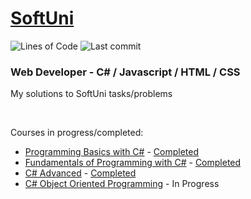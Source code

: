# [SoftUni](https://softuni.bg/) 
![Lines of Code](https://img.shields.io/tokei/lines/github/krasipeace/SoftUni)
![Last commit](https://img.shields.io/github/last-commit/Krasipeace/SoftUni)

### Web Developer - C# / Javascript / HTML / CSS

My solutions to SoftUni tasks/problems 

&nbsp;

Courses in progress/completed:
* [Programming Basics with C#](https://github.com/Krasipeace/SoftUni/blob/main/Programming%20Basics/README.md) - [Completed](https://softuni.bg/Certificates/Details/125096/0b8df380)
* [Fundamentals of Programming with C#](https://github.com/Krasipeace/SoftUni/blob/main/Fundamentals/README.md) - [Completed](https://softuni.bg/Certificates/Details/139273/0cd58ad0)
* [C# Advanced](https://github.com/Krasipeace/SoftUni/blob/main/Csharp%20Advanced/README.md) - [Completed](https://softuni.bg/certificates/details/143918/5e2fae1a)
* [C# Object Oriented Programming](https://github.com/Krasipeace/SoftUni/tree/main/Csharp%20OOP/README.md) - In Progress
